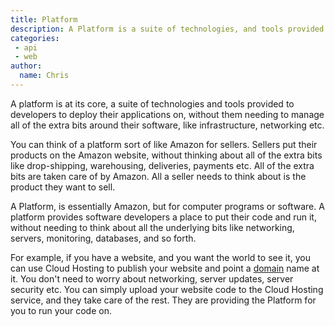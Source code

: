 ```yaml
---
title: Platform
description: A Platform is a suite of technologies, and tools provided to developers to deploy their applications on.
categories:
 - api
 - web
author:
  name: Chris
---
```


A platform is at its core, a suite of technologies and tools provided to developers to deploy their applications on, 
without them needing to manage all of the extra bits around their software, like infrastructure, networking etc. 

You can think of a platform sort of like Amazon for sellers. 
Sellers put their products on the Amazon website, 
without thinking about all of the extra bits like drop-shipping, warehousing, deliveries, payments etc. 
All of the extra bits are taken care of by Amazon. 
All a seller needs to think about is the product they want to sell. 

A Platform, is essentially Amazon, but for computer programs or software. 
A platform provides software developers a place to put their code and run it, 
without needing to think about all the underlying bits like networking, servers, monitoring, databases, and so forth.

For example, if you have a website, and you want the world to see it, 
you can use Cloud Hosting to publish your website and point a [domain](/blog/domain) name at it. 
You don't need to worry about networking, server updates, server security etc. 
You can simply upload your website code to the Cloud Hosting service, 
and they take care of the rest. They are providing the Platform for you to run your code on.
